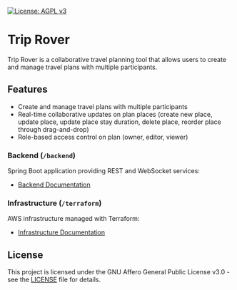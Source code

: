[![License: AGPL v3](https://img.shields.io/badge/License-AGPL%20v3-blue.svg)](https://www.gnu.org/licenses/agpl-3.0)

# Trip Rover

Trip Rover is a collaborative travel planning tool that allows users to create and manage travel plans with multiple participants.

## Features

- Create and manage travel plans with multiple participants
- Real-time collaborative updates on plan places (create new place, update place, update place stay duration, delete place, reorder place through drag-and-drop)
- Role-based access control on plan (owner, editor, viewer)

### Backend (`/backend`)
Spring Boot application providing REST and WebSocket services:
- [Backend Documentation](backend/README.md)

### Infrastructure (`/terraform`)
AWS infrastructure managed with Terraform:
- [Infrastructure Documentation](terraform/README.md)

## License
This project is licensed under the GNU Affero General Public License v3.0 - see the [LICENSE](LICENSE) file for details.
